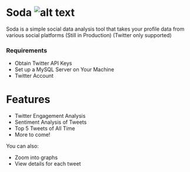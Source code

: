 # Soda ![alt text](https://github.com/anshikka/Soda/blob/master/aux/soda.PNG "Logo Title Text 1")


Soda is a simple social data analysis tool that takes your profile data from various social platforms (Still in Production) (Twitter only supported)
### Requirements
  - Obtain Twitter API Keys 
  - Set up a MySQL Server on Your Machine
  - Twitter Account

#  Features

  - Twitter Engagement Analysis
  - Sentiment Analysis of Tweets
  - Top 5 Tweets of All Time
  - More to come!


You can also:
  - Zoom into graphs
  - View details for each tweet



